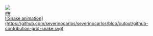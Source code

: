 <div>
  <a href="https://github.com/severinocarlos">
  <img height="180em" src="https://github-readme-stats.vercel.app/api?username=severinocarlos&show_icons=true&theme=dark&include_all_commits=true&count_private=true"/>
</div>
##
<div>
  ![Snake animation](https://github.com/severinocarlos/severinocarlos/blob/output/github-contribution-grid-snake.svg)
  </div>

